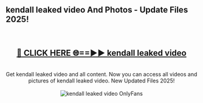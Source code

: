<h2>kendall leaked video And Photos - Update Files 2025!</h2>
<br>
<div align="center">
<h2><a href="https://linkcuts.com/hfmhzwbr" rel="nofollow">🔴 CLICK HERE 🌐==►► kendall leaked video</a></h2>
<br>
Get kendall leaked video and all content. Now you can access all videos and pictures of kendall leaked video. New Updated Files 2025!
<br>
<br>
<a href="https://linkcuts.com/hfmhzwbr" rel="nofollow" data-target="animated-image.originalLink"><img src="https://i.ibb.co.com/WyWwxjT/player-gif2.gif" alt="kendall leaked video OnlyFans" style="max-width: 100%; display: inline-block;" data-target="animated-image.originalImage"></a>
</div>
<br>